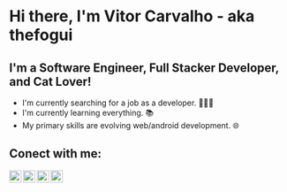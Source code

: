 # Hi there, I'm Vitor Carvalho - aka thefogui

## I'm a Software Engineer, Full Stacker Developer, and Cat Lover!

- I'm currently searching for a job as a developer. 🧑🏿‍💻
- I'm currently learning everything. 📚
- My primary skills are evolving web/android development. 🌐

## Conect with me:

[<img align="left" alt="Vitor | LinkedIn" width="22px" src="https://cdn.jsdelivr.net/npm/simple-icons@v3/icons/linkedin.svg" />][linkedin]
[<img align="left" alt="Vitor | Instagram" width="22px" src="https://cdn.jsdelivr.net/npm/simple-icons@v3/icons/instagram.svg" />][instagram]
[<img align="left" alt="Vitor | StackOverflow" width="22px" src="https://cdn.jsdelivr.net/npm/simple-icons@v3/icons/stackoverflow.svg" />][stackoverFlow]
[<img align="left" alt="Vitor | CopePen" width="22px" src="https://cdn.jsdelivr.net/npm/simple-icons@v3/icons/codepen.svg" />][CodePen]


[stackoverFlow]: https://stackoverflow.com/users/11579272/vitor-carvalho
[CodePen]: https://codepen.io/thefogui
[instagram]: https://www.instagram.com/vitorcarvalho_42/
[linkedin]: https://www.linkedin.com/in/vitor-carvalho-dos-santos-767905bb/
